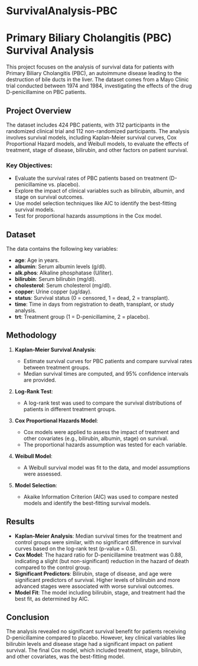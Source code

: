 # SurvivalAnalysis-PBC

# Primary Biliary Cholangitis (PBC) Survival Analysis

This project focuses on the analysis of survival data for patients with Primary Biliary Cholangitis (PBC), an autoimmune disease leading to the destruction of bile ducts in the liver. The dataset comes from a Mayo Clinic trial conducted between 1974 and 1984, investigating the effects of the drug D-penicillamine on PBC patients.

## Project Overview

The dataset includes 424 PBC patients, with 312 participants in the randomized clinical trial and 112 non-randomized participants. The analysis involves survival models, including Kaplan-Meier survival curves, Cox Proportional Hazard models, and Weibull models, to evaluate the effects of treatment, stage of disease, bilirubin, and other factors on patient survival.

### Key Objectives:
- Evaluate the survival rates of PBC patients based on treatment (D-penicillamine vs. placebo).
- Explore the impact of clinical variables such as bilirubin, albumin, and stage on survival outcomes.
- Use model selection techniques like AIC to identify the best-fitting survival models.
- Test for proportional hazards assumptions in the Cox model.

## Dataset

The data contains the following key variables:
- **age**: Age in years.
- **albumin**: Serum albumin levels (g/dl).
- **alk.phos**: Alkaline phosphatase (U/liter).
- **bilirubin**: Serum bilirubin (mg/dl).
- **cholesterol**: Serum cholesterol (mg/dl).
- **copper**: Urine copper (ug/day).
- **status**: Survival status (0 = censored, 1 = dead, 2 = transplant).
- **time**: Time in days from registration to death, transplant, or study analysis.
- **trt**: Treatment group (1 = D-penicillamine, 2 = placebo).

## Methodology

1. **Kaplan-Meier Survival Analysis**: 
   - Estimate survival curves for PBC patients and compare survival rates between treatment groups.
   - Median survival times are computed, and 95% confidence intervals are provided.

2. **Log-Rank Test**:
   - A log-rank test was used to compare the survival distributions of patients in different treatment groups.

3. **Cox Proportional Hazards Model**:
   - Cox models were applied to assess the impact of treatment and other covariates (e.g., bilirubin, albumin, stage) on survival.
   - The proportional hazards assumption was tested for each variable.

4. **Weibull Model**:
   - A Weibull survival model was fit to the data, and model assumptions were assessed.

5. **Model Selection**:
   - Akaike Information Criterion (AIC) was used to compare nested models and identify the best-fitting survival models.

## Results

- **Kaplan-Meier Analysis**: Median survival times for the treatment and control groups were similar, with no significant difference in survival curves based on the log-rank test (p-value = 0.5).
- **Cox Model**: The hazard ratio for D-penicillamine treatment was 0.88, indicating a slight (but non-significant) reduction in the hazard of death compared to the control group.
- **Significant Predictors**: Bilirubin, stage of disease, and age were significant predictors of survival. Higher levels of bilirubin and more advanced stages were associated with worse survival outcomes.
- **Model Fit**: The model including bilirubin, stage, and treatment had the best fit, as determined by AIC.

## Conclusion

The analysis revealed no significant survival benefit for patients receiving D-penicillamine compared to placebo. However, key clinical variables like bilirubin levels and disease stage had a significant impact on patient survival. The final Cox model, which included treatment, stage, bilirubin, and other covariates, was the best-fitting model.

